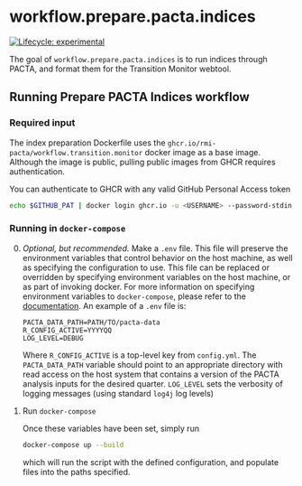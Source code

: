# workflow.prepare.pacta.indices

<!-- badges: start -->

[![Lifecycle:
experimental](https://img.shields.io/badge/lifecycle-experimental-orange.svg)](https://lifecycle.r-lib.org/articles/stages.html#experimental) 
<!-- badges: end -->

The goal of `workflow.prepare.pacta.indices` is to run indices through PACTA, 
and format them for the Transition Monitor webtool. 

## Running Prepare PACTA Indices workflow  

### Required input

The index preparation Dockerfile uses the `ghcr.io/rmi-pacta/workflow.transition.monitor` docker image as a base image.
Although the image is public, pulling public images from GHCR requires authentication.

You can authenticate to GHCR with any valid GitHub Personal Access token

``` bash
echo $GITHUB_PAT | docker login ghcr.io -u <USERNAME> --password-stdin
```

### Running in `docker-compose`

0. *Optional, but recommended.* 
    Make a `.env` file.
    This file will preserve the environment variables that control behavior on the host machine, as well as specifying the configuration to use.
    This file can be replaced or overridden by specifying environment variables on the host machine, or as part of invoking docker.
    For more information on specifying environment variables to `docker-compose`, please refer to the [documentation](https://docs.docker.com/compose/environment-variables/envvars-precedence/).
    An example of a `.env` file is:

    ``` env
    PACTA_DATA_PATH=PATH/TO/pacta-data
    R_CONFIG_ACTIVE=YYYYQQ
    LOG_LEVEL=DEBUG
    ```
    
    Where `R_CONFIG_ACTIVE` is a top-level key from `config.yml`.
    The `PACTA_DATA_PATH` variable should point to an appropriate directory with read access on the host system that contains a version of the PACTA analysis inputs for the desired quarter.
    `LOG_LEVEL` sets the verbosity of logging messages (using standard `log4j` log levels)

1. Run `docker-compose`

    Once these variables have been set, simply run

    ``` bash
    docker-compose up --build
    ```

    which will run the script with the defined configuration, and populate files into the paths specified.
